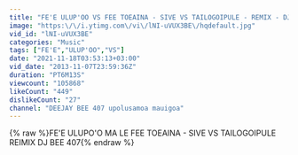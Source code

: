 ```yaml
---
title: "FE'E ULUP'OO VS FEE TOEAINA - SIVE VS TAILOGOIPULE - REMIX - DJ BEE 407"
image: "https:\/\/i.ytimg.com\/vi\/lNI-uVUX3BE\/hqdefault.jpg"
vid_id: "lNI-uVUX3BE"
categories: "Music"
tags: ["FE'E","ULUP'OO","VS"]
date: "2021-11-18T03:53:13+03:00"
vid_date: "2013-11-07T23:59:36Z"
duration: "PT6M13S"
viewcount: "105868"
likeCount: "449"
dislikeCount: "27"
channel: "DEEJAY BEE 407 upolusamoa mauigoa"
---
```

{% raw %}FE'E ULUPO'O MA LE FEE TOEAINA - SIVE VS TAILOGOIPULE  REIMIX DJ BEE 407{% endraw %}
